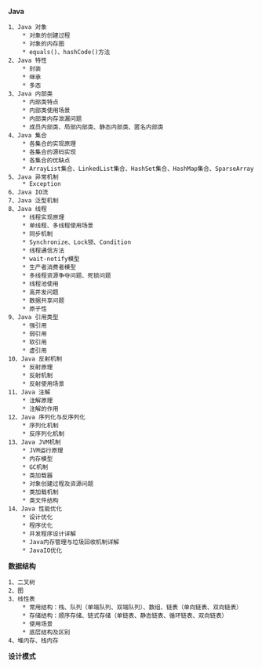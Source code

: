 
**Java** 

	1、Java 对象
		* 对象的创建过程
		* 对象的内存图
		* equals()、hashCode()方法
	2、Java 特性
		* 封装
		* 继承
		* 多态 
	3、Java 内部类
		* 内部类特点
		* 内部类使用场景
		* 内部类内存泄漏问题
		* 成员内部类、局部内部类、静态内部类、匿名内部类
	4、Java 集合
		* 各集合的实现原理
		* 各集合的源码实现
		* 各集合的优缺点
		* ArrayList集合、LinkedList集合、HashSet集合、HashMap集合、SparseArray
	5、Java 异常机制
		* Exception
	6、Java IO流
	7、Java 泛型机制
	8、Java 线程
		* 线程实现原理
		* 单线程、多线程使用场景
		* 同步机制
		* Synchronize、Lock锁、Condition
		* 线程通信方法
		* wait-notify模型
		* 生产者消费者模型
		* 多线程资源争夺问题、死锁问题
		* 线程池使用
		* 高并发问题
		* 数据共享问题
		* 原子性
	9、Java 引用类型
		* 强引用
		* 弱引用
		* 软引用
		* 虚引用
	10、Java 反射机制
		* 反射原理
		* 反射机制
		* 反射使用场景
    11、Java 注解
		* 注解原理
		* 注解的作用
	12、Java 序列化与反序列化
		* 序列化机制
		* 反序列化机制  
	13、Java JVM机制
		* JVM运行原理
		* 内存模型
		* GC机制
		* 类加载器
		* 对象创建过程及资源问题
		* 类加载机制
		* 类文件结构
	14、Java 性能优化
		* 设计优化
		* 程序优化
		* 并发程序设计详解
		* Java内存管理与垃圾回收机制详解
		* JavaIO优化 

**数据结构**
	
	1、二叉树
	2、图
	3、线性表
		* 常用结构：栈、队列（单端队列、双端队列）、数组、链表（单向链表、双向链表）
		* 存储结构：顺序存储、链式存储（单链表、静态链表、循环链表、双向链表）
		* 使用场景
		* 底层结构及区别
    4、堆内存、栈内存

**设计模式**